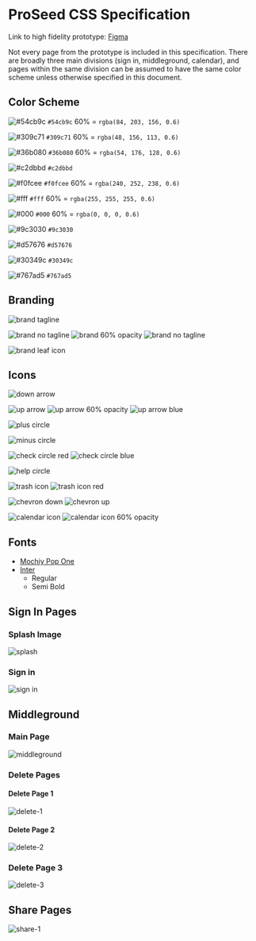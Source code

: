# ProSeed CSS Specification
Link to high fidelity prototype: [Figma](https://www.figma.com/proto/vJAL9jNYD1M3XEjxaxH0cd/ProSeed-Prototype?page-id=0%3A1&node-id=3%3A3&viewport=623%2C-370%2C1.79&scaling=scale-down&starting-point-node-id=3%3A3)

Not every page from the prototype is included in this specification. There are broadly three main divisions (sign in, middleground, calendar), and pages within the same division can be assumed to have the same color scheme unless otherwise specified in this document.
## Color Scheme

![#54cb9c](https://placehold.co/25x25/54cb9c/54cb9c.png) `#54cb9c` 60% = `rgba(84, 203, 156, 0.6)`

![#309c71](https://placehold.co/25x25/309c71/309c71.png) `#309c71` 60% = `rgba(48, 156, 113, 0.6)`

![#36b080](https://placehold.co/25x25/36b080/36b080.png) `#36b080` 60% = `rgba(54, 176, 128, 0.6)`

![#c2dbbd](https://placehold.co/25x25/c2dbbd/c2dbbd.png) `#c2dbbd`

![#f0fcee](https://placehold.co/25x25/f0fcee/f0fcee.png) `#f0fcee` 60% = `rgba(240, 252, 238, 0.6)`

![#fff](https://placehold.co/25x25/ffffff/ffffff.png) `#fff` 60% = `rgba(255, 255, 255, 0.6)`

![#000](https://placehold.co/25x25/000000/000000.png) `#000` 60% = `rgba(0, 0, 0, 0.6)`

![#9c3030](https://placehold.co/25x25/9c3030/9c3030.png) `#9c3030`

![#d57676](https://placehold.co/25x25/d57676/d57676.png) `#d57676`

![#30349c](https://placehold.co/25x25/30349c/30349c.png) `#30349c`

![#767ad5](https://placehold.co/25x25/767ad5/767ad5.png) `#767ad5`

## Branding
![brand tagline](branding/brand-tagline.svg)

![brand no tagline](branding/brand.svg)
![brand 60% opacity](branding/brand-60-opacity.svg)
![brand no tagline](branding/brand.svg)

![brand leaf icon](branding/leaf.svg)

## Icons
![down arrow](icons/arrow-down-circle.svg)

![up arrow](icons/arrow-up-circle.svg)
![up arrow 60% opacity](icons/arrow-up-circle-60-opacity.svg)
![up arrow blue](icons/arrow-up-circle-blue.svg)

![plus circle](icons/plus-circle.svg)

![minus circle](icons/minus-circle.svg)

![check circle red](icons/check-circle-red.svg)
![check circle blue](icons/check-circle-blue.svg)

![help circle](icons/help-circle.svg)

![trash icon](icons/trash.svg)
![trash icon red](icons/trash-red.svg)

![chevron down](icons/chevron-down.svg)
![chevron up](icons/chevron-up.svg)

![calendar icon](icons/calendar.svg)
![calendar icon 60% opacity](icons/calendar-60-opacity.svg)

## Fonts
- [Mochiy Pop One](https://fonts.google.com/specimen/Mochiy+Pop+One?query=mochiy)
- [Inter](https://fonts.google.com/specimen/Inter?query=inter)
  - Regular
  - Semi Bold
## Sign In Pages
### Splash Image
![splash](images/splash.png)
### Sign in
![sign in](images/sign-in-spec.png)
## Middleground
### Main Page
![middleground](images/middleground-spec.png)
### Delete Pages
#### Delete Page 1
![delete-1](images/delete-spec-1.png)
#### Delete Page 2
![delete-2](images/delete-spec-2.png)
### Delete Page 3
![delete-3](images/delete-spec-3.png)
## Share Pages
![share-1](images/share-spec-1.png)